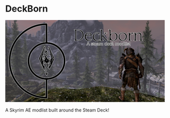 # DeckBorn

![Deckborn](https://github.com/Pentonize/DeckBorn/blob/main/Deckborn.png)

A Skyrim AE modlist built around the Steam Deck!

